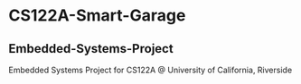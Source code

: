 # CS122A-Smart-Garage

## Embedded-Systems-Project
Embedded Systems Project for CS122A @ University of California, Riverside


